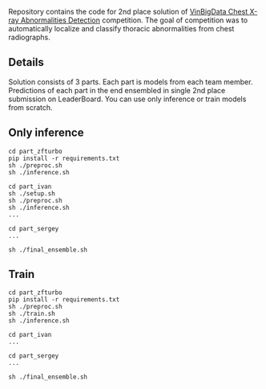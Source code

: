 Repository contains the code for 2nd place solution of [VinBigData Chest X-ray Abnormalities Detection](https://www.kaggle.com/c/vinbigdata-chest-xray-abnormalities-detection/leaderboard) 
competition. The goal of competition was to automatically localize and classify 
thoracic abnormalities from chest radiographs.

## Details

Solution consists of 3 parts. Each part is models from each team member. Predictions of each part in the end ensembled in single 2nd place submission on LeaderBoard. 
You can use only inference or train models from scratch.   

## Only inference 

```
cd part_zfturbo
pip install -r requirements.txt
sh ./preproc.sh
sh ./inference.sh

cd part_ivan
sh ./setup.sh
sh ./preproc.sh
sh ./inference.sh
...

cd part_sergey
...

sh ./final_ensemble.sh
```

## Train

```
cd part_zfturbo
pip install -r requirements.txt
sh ./preproc.sh
sh ./train.sh
sh ./inference.sh

cd part_ivan
...

cd part_sergey
...

sh ./final_ensemble.sh
```
